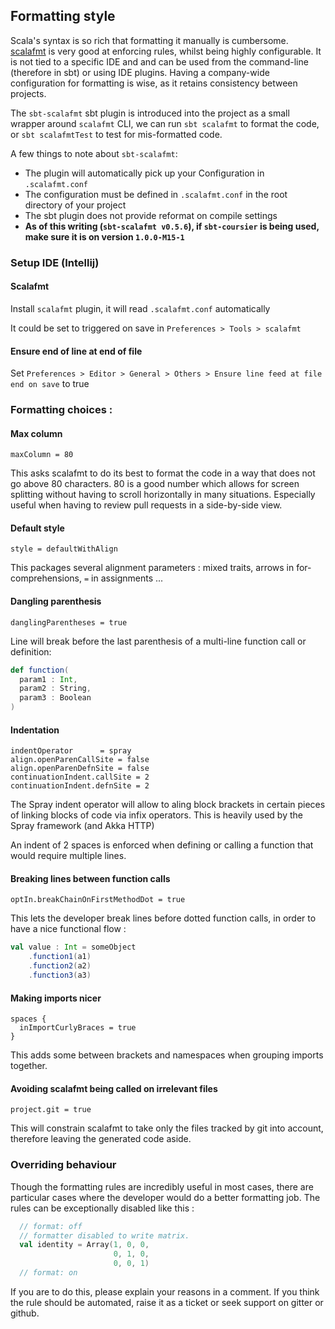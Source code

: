 ## Formatting style

Scala's syntax is so rich that formatting it manually is cumbersome.
[scalafmt](http://scalameta.org/scalafmt/) is very good at enforcing rules,
whilst being highly configurable. It is not tied to a specific IDE and and can
be used from the command-line (therefore in sbt) or using IDE plugins. Having a
company-wide configuration for formatting is wise, as it retains consistency
between projects.

The `sbt-scalafmt` sbt plugin is introduced into the project as a small wrapper around `scalafmt` CLI, we can run
`sbt scalafmt` to format the code, or `sbt scalafmtTest` to test for mis-formatted code.

A few things to note about `sbt-scalafmt`:
 * The plugin will automatically pick up your Configuration in `.scalafmt.conf`
 * The configuration must be defined in `.scalafmt.conf` in the root directory of your project
 * The sbt plugin does not provide reformat on compile settings
 * **As of this writing (`sbt-scalafmt v0.5.6`), if `sbt-coursier` is being used, make sure it is on version `1.0.0-M15-1`**

### Setup IDE (Intellij)

#### Scalafmt

Install `scalafmt` plugin, it will read `.scalafmt.conf` automatically

It could be set to triggered on save in `Preferences > Tools > scalafmt`

#### Ensure end of line at end of file

Set `Preferences > Editor > General > Others > Ensure line feed at file end on save` to true

### Formatting choices :

#### Max column

```
maxColumn = 80
```

This asks scalafmt to do its best to format the code in a way that does not
go above 80 characters. 80 is a good number which allows for screen splitting
without having to scroll horizontally in many situations. Especially useful
when having to review pull requests in a side-by-side view.

#### Default style

```
style = defaultWithAlign
```

This packages several alignment parameters : mixed traits, arrows in
for-comprehensions, `=` in assignments ...

#### Dangling parenthesis

```
danglingParentheses = true
```

Line will break before the last parenthesis of a multi-line function call or
definition:

```scala
def function(
  param1 : Int,
  param2 : String,
  param3 : Boolean
)
```

#### Indentation

```
indentOperator      = spray
align.openParenCallSite = false
align.openParenDefnSite = false
continuationIndent.callSite = 2
continuationIndent.defnSite = 2
```

The Spray indent operator will allow to aling block brackets in certain pieces
of linking blocks of code via infix operators. This is heavily used by the
Spray framework (and Akka HTTP)

An indent of 2 spaces is enforced when defining or calling a function that would
require multiple lines.

#### Breaking lines between function calls

```
optIn.breakChainOnFirstMethodDot = true
```

This lets the developer break lines before dotted function calls, in order
to have a nice functional flow :

```scala
val value : Int = someObject
    .function1(a1)
    .function2(a2)
    .function3(a3)
```

#### Making imports nicer

```
spaces {
  inImportCurlyBraces = true
}
```

This adds some between brackets and namespaces when grouping imports together.

#### Avoiding scalafmt being called on irrelevant files

```
project.git = true
```

This will constrain scalafmt to take only the files tracked by git into account,
therefore leaving the generated code aside.

### Overriding behaviour

Though the formatting rules are incredibly useful in most cases, there are
particular cases where the developer would do a better formatting job. The rules
can be exceptionally disabled like this :

```scala
  // format: off
  // formatter disabled to write matrix.
  val identity = Array(1, 0, 0,
                       0, 1, 0,
                       0, 0, 1)
  // format: on
```

If you are to do this, please explain your reasons in a comment. If you think
the rule should be automated, raise it as a ticket or seek support on gitter or
github.
